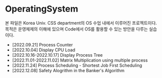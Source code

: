 # OperatingSystem

본 파일은 Korea Univ. CSS department의 OS 수업 내에서 이루어진 프로젝트이다.  
목적은 운영체제의 이해에 있으며 Code에서 OS를 활용할 수 있는 방안을 다루는 실습이다. 

+ [2022.09.21] Process Counter
+ [2022.10.04] Display CPU Load 
+ [2022.10.16-2022.10.17] Display Process Tree
+ [2022.11.01-2022.11.02] Matrix Multiplication using multiple process
+ [2022.11.24] Process Scheduling - Shortest Job First Scheduling
+ [2022.12.08] Safety Alogrithm in the Banker's Algorithm
